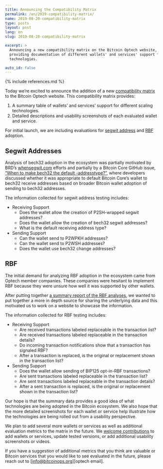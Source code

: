 ```yaml
---
title: Announcing the Compatibility Matrix
permalink: /en/2019-compatibility-matrix/
name: 2019-08-20-compatibility-matrix
type: posts
layout: post
lang: en
slug: 2019-08-20-compatibility-matrix

excerpt: >
  Announcing a new compatibility matrix on the Bitcoin Optech website,
  providing documentation of different wallets' and services' support for scaling
  technologies.

auto_id: false
---
```

{% include references.md %}

Today we’re excited to announce the addition of a new [compatibility matrix][compatibility] to the Bitcoin Optech website. This compatibility matrix provides:

1. A summary table of wallets’ and services’ support for different scaling technologies.
1. Detailed descriptions and usability screenshots of each evaluated wallet and service.

For initial launch, we are including evaluations for [segwit address][compatibility segwit] and [RBF][compatibility rbf] adoption.

## Segwit Addresses

Analysis of bech32 adoption in the ecosystem was partially motivated by BRD’s [whensegwit.com][when segwit website] efforts and partially by a Bitcoin Core GitHub issue, [“When to make bech32 the default -addresstype?”][bitcoin github issue #15560], where developers discussed whether it was appropriate to default Bitcoin Core’s wallet to bech32 receive addresses based on broader Bitcoin wallet adoption of sending to bech32 addresses.

The information collected for segwit address testing includes:

- Receiving Support
  - Does the wallet allow the creation of P2SH-wrapped segwit addresses?
  - Does the wallet allow the creation of bech32 segwit addresses?
  - What is the default receiving address type?
- Sending Support
  - Can the wallet send to P2WPKH addresses?
  - Can the wallet send to P2WSH addresses?
  - Does the wallet use bech32 change addresses?

## RBF

The initial demand for analyzing RBF adoption in the ecosystem came from Optech member companies. These companies were hesitant to implement RBF because they were unsure how well it was supported by other wallets.

After putting together [a summary report of the RBF analyses][rbf report], we wanted to put together a more in depth source for sharing the underlying data and this motivated us to work on a website to showcase the information.

The information collected for RBF testing includes:

- Receiving Support
  - Are received transactions labeled replaceable in the transaction list?
  - Are received transactions labeled replaceable in the transaction details?
  - Do incoming transaction notifications show that a transaction has signaled RBF?
  - After a transaction is replaced, is the original or replacement shown in the transaction list?
- Sending Support
  - Does the wallet allow sending of BIP125 opt-in-RBF transactions?
  - Are sent transactions labeled replaceable in the transaction list?
  - Are sent transactions labeled replaceable in the transaction details?
  - After a sent transaction is replaced, is the original or replacement shown in the transaction list?

Our hope is that the summary data provides a good idea of what technologies are being adopted in the Bitcoin ecosystem. We also hope that the more detailed screenshots for each wallet or service help illustrate how the technologies are being rolled out from a usability perspective.

We plan to add several more wallets or services as well as additional evaluation metrics to the matrix in the future. We [welcome contributions][optech contributions] to add wallets or services, update tested versions, or add additional usability screenshots or videos.

If you have a suggestion of additional metrics that you think are valuable or Bitcoin services that you would like to see evaluated in the future, please reach out to [info@bitcoinops.org][optech email].

[compatibility]: /en/matrix/
[compatibility segwit]: /en/matrix/
[compatibility rbf]: /en/matrix/
[when segwit website]: http://whensegwit.com
[bitcoin github issue #15560]: https://github.com/bitcoin/bitcoin/issues/15560
[rbf report]: /en/rbf-in-the-wild/
[optech contributions]: https://github.com/bitcoinops/bitcoinops.github.io/blob/master/CONTRIBUTING.md
